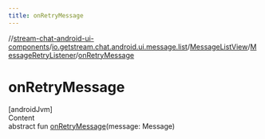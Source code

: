 ```yaml
---
title: onRetryMessage
---
```

//[stream-chat-android-ui-components](../../../../index.md)/[io.getstream.chat.android.ui.message.list](../../index.md)/[MessageListView](../index.md)/[MessageRetryListener](index.md)/[onRetryMessage](onRetryMessage.md)



# onRetryMessage  
[androidJvm]  
Content  
abstract fun [onRetryMessage](onRetryMessage.md)(message: Message)  



